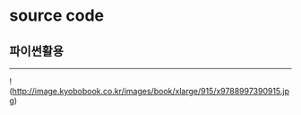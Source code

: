 # source code
## 파이썬활용
---
!(http://image.kyobobook.co.kr/images/book/xlarge/915/x9788997390915.jpg)
